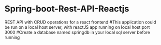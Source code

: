 # Spring-boot-Rest-API-Reactjs
REST API with CRUD operations for a react frontend
#This application could be run on a local host server, with reactJS app running on local host port 3000
#Create a database named springdb in your local sql server before running

